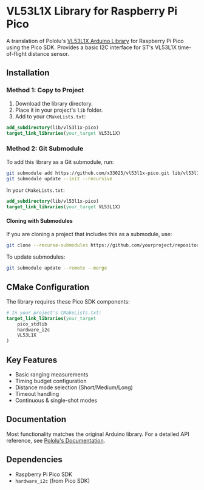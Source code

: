 # VL53L1X Library for Raspberry Pi Pico

A translation of Pololu's [VL53L1X Arduino Library](https://github.com/pololu/vl53l1x-arduino) for Raspberry Pi Pico using the Pico SDK. Provides a basic I2C interface for ST's VL53L1X time-of-flight distance sensor.

## Installation

### Method 1: Copy to Project

1. Download the library directory.
2. Place it in your project's `lib` folder.
3. Add to your `CMakeLists.txt`:

```cmake
add_subdirectory(lib/vl53l1x-pico)
target_link_libraries(your_target VL53L1X)
```

### Method 2: Git Submodule

To add this library as a Git submodule, run:

```bash
git submodule add https://github.com/x33025/vl53l1x-pico.git lib/vl53l1x-pico
git submodule update --init --recursive
```

In your `CMakeLists.txt`:

```cmake
add_subdirectory(lib/vl53l1x-pico)
target_link_libraries(your_target VL53L1X)
```

#### Cloning with Submodules
If you are cloning a project that includes this as a submodule, use:

```bash
git clone --recurse-submodules https://github.com/yourproject/repository.git
```

To update submodules:

```bash
git submodule update --remote --merge
```

## CMake Configuration

The library requires these Pico SDK components:

```cmake
# In your project's CMakeLists.txt:
target_link_libraries(your_target
    pico_stdlib
    hardware_i2c
    VL53L1X
)
```

## Key Features

- Basic ranging measurements
- Timing budget configuration
- Distance mode selection (Short/Medium/Long)
- Timeout handling
- Continuous & single-shot modes

## Documentation

Most functionality matches the original Arduino library. For a detailed API reference, see [Pololu's Documentation](https://github.com/pololu/vl53l1x-arduino).

## Dependencies

- Raspberry Pi Pico SDK
- `hardware_i2c` (from Pico SDK)
